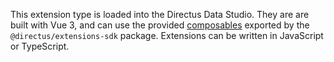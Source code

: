 This extension type is loaded into the Directus Data Studio. They are are built with Vue 3, and can use the provided [composables](/extensions/app-extensions/composables) exported by the `@directus/extensions-sdk` package. Extensions can be written in JavaScript or TypeScript.
